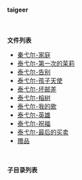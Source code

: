 #### taigeer


<br/><br/>
**文件列表**
- [秦弋尔-家庭](秦弋尔-家庭.html)
- [泰弋尔-第一次的茉莉](泰弋尔-第一次的茉莉.html)
- [泰弋尔-告别](泰弋尔-告别.html)
- [泰弋尔-孩子天使](泰弋尔-孩子天使.html)
- [泰弋尔-坏邮差](泰弋尔-坏邮差.html)
- [泰弋尔-榕树](泰弋尔-榕树.html)
- [泰弋尔-我的歌](泰弋尔-我的歌.html)
- [泰弋尔-英雄](泰弋尔-英雄.html)
- [泰弋尔-祝福](泰弋尔-祝福.html)
- [泰弋尔-最后的买卖](泰弋尔-最后的买卖.html)
- [赠品](赠品.html)

<br/><br/>
**子目录列表**
